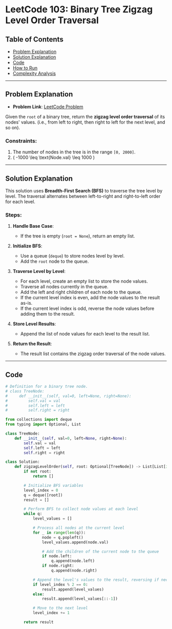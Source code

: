 # LeetCode 103: Binary Tree Zigzag Level Order Traversal

## Table of Contents
- [Problem Explanation](#problem-explanation)
- [Solution Explanation](#solution-explanation)
- [Code](#code)
- [How to Run](#how-to-run)
- [Complexity Analysis](#complexity-analysis)

---

## Problem Explanation

- **Problem Link**: [LeetCode Problem](https://leetcode.com/problems/binary-tree-zigzag-level-order-traversal/)

Given the `root` of a binary tree, return the **zigzag level order traversal** of its nodes' values. (i.e., from left to right, then right to left for the next level, and so on).

### Constraints:
1. The number of nodes in the tree is in the range `[0, 2000]`.
2. \( -1000 \leq \text{Node.val} \leq 1000 \)

---

## Solution Explanation

This solution uses **Breadth-First Search (BFS)** to traverse the tree level by level. The traversal alternates between left-to-right and right-to-left order for each level.

### Steps:

1. **Handle Base Case**:
   - If the tree is empty (`root = None`), return an empty list.

2. **Initialize BFS**:
   - Use a queue (`deque`) to store nodes level by level.
   - Add the `root` node to the queue.

3. **Traverse Level by Level**:
   - For each level, create an empty list to store the node values.
   - Traverse all nodes currently in the queue.
   - Add the left and right children of each node to the queue.
   - If the current level index is even, add the node values to the result as-is.
   - If the current level index is odd, reverse the node values before adding them to the result.

4. **Store Level Results**:
   - Append the list of node values for each level to the result list.

5. **Return the Result**:
   - The result list contains the zigzag order traversal of the node values.

---

## Code

```python
# Definition for a binary tree node.
# class TreeNode:
#     def __init__(self, val=0, left=None, right=None):
#         self.val = val
#         self.left = left
#         self.right = right

from collections import deque
from typing import Optional, List

class TreeNode:
    def __init__(self, val=0, left=None, right=None):
        self.val = val
        self.left = left
        self.right = right

class Solution:
    def zigzagLevelOrder(self, root: Optional[TreeNode]) -> List[List[int]]:
        if not root:
            return []

        # Initialize BFS variables
        level_index = 0
        q = deque([root])
        result = []

        # Perform BFS to collect node values at each level
        while q:
            level_values = []

            # Process all nodes at the current level
            for _ in range(len(q)):
                node = q.popleft()
                level_values.append(node.val)

                # Add the children of the current node to the queue
                if node.left:
                    q.append(node.left)
                if node.right:
                    q.append(node.right)

            # Append the level's values to the result, reversing if necessary
            if level_index % 2 == 0:
                result.append(level_values)
            else:
                result.append(level_values[::-1])

            # Move to the next level
            level_index += 1

        return result
